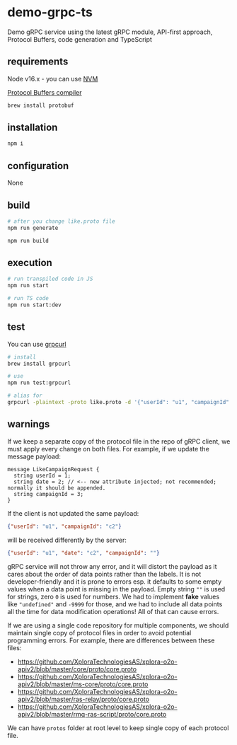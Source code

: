# demo-grpc-ts

Demo gRPC service using the latest gRPC module, API-first approach, Protocol Buffers, code generation and TypeScript

## requirements

Node v16.x - you can use [NVM](https://github.com/nvm-sh/nvm)

[Protocol Buffers compiler](https://grpc.io/docs/protoc-installation/)

```sh
brew install protobuf
```

## installation

```sh
npm i
```

## configuration

None

## build

```sh
# after you change like.proto file
npm run generate

npm run build
```

## execution

```sh
# run transpiled code in JS
npm run start

# run TS code
npm run start:dev
```

## test

You can use [grpcurl](https://github.com/fullstorydev/grpcurl)

```sh
# install
brew install grpcurl

# use
npm run test:grpcurl

# alias for
grpcurl -plaintext -proto like.proto -d '{"userId": "u1", "campaignId": "c2"}' 127.0.0.1:50051 like.LikeService/likeCampaign
```

## warnings

If we keep a separate copy of the protocol file in the repo of gRPC client, we must apply every change on both files. For example, if we update the message payload:

```
message LikeCampaignRequest {
  string userId = 1;
  string date = 2; // <-- new attribute injected; not recommended; normally it should be appended.
  string campaignId = 3;
}
```

If the client is not updated the same payload:

```json
{"userId": "u1", "campaignId": "c2"}
```

will be received differently by the server:

```json
{"userId": "u1", "date": "c2", "campaignId": ""}
```

gRPC service will not throw any error, and it will distort the payload as it cares about the order of data points rather than the labels. It is not developer-friendly and it is prone to errors esp. it defaults to some empty values when a data point is missing in the payload. Empty string `""` is used for strings, zero `0` is used for numbers. We had to implement **fake** values like `"undefined"` and `-9999` for those, and we had to include all data points all the time for data modification operations! All of that can cause errors.

If we are using a single code repository for multiple components, we should maintain single copy of protocol files in order to avoid potential programming errors. For example, there are differences between these files:

* https://github.com/XploraTechnologiesAS/xplora-o2o-apiv2/blob/master/core/proto/core.proto
* https://github.com/XploraTechnologiesAS/xplora-o2o-apiv2/blob/master/ms-core/proto/core.proto
* https://github.com/XploraTechnologiesAS/xplora-o2o-apiv2/blob/master/ras-relay/proto/core.proto
* https://github.com/XploraTechnologiesAS/xplora-o2o-apiv2/blob/master/rmq-ras-script/proto/core.proto

We can have `protos` folder at root level to keep single copy of each protocol file.
